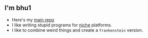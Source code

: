 ## I'm bhu1
- Here's my [main repo](https://github.com/bhu1-103/swiss-army-katana)
- I like writing stupid programs for [niche](https://github.com/bhu1-103/homebrew) platforms.
- I like to combine weird things and create a `frankenstein` version.
